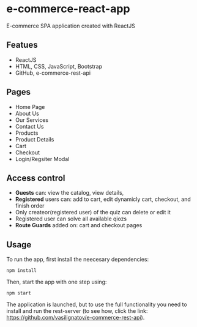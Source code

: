 # e-commerce-react-app

E-commerce SPA application created with ReactJS

## Featues
* ReactJS
* HTML, CSS, JavaScript, Bootstrap
* GitHub, e-commerce-rest-api

## Pages 
* Home Page
* About Us
* Our Services
* Contact Us
* Products 
* Product Details
* Cart
* Checkout
* Login/Regsiter Modal 


## Access control
* **Guests** can: view the catalog, view details, 
* **Registered** users can: add to cart, edit dynamicly cart, checkout, and finish order
* Only createor(registered user) of the quiz can delete or edit it
* Registered user can solve all available qiozs
* **Route Guards** added on: cart and checkout pages


## Usage

To run the app, first install the neecesary dependencies:

`npm install` 

Then, start the app with one step using:

`npm start`

The application is launched, but to use the full functionality you need to install and run the rest-server (to see how, click the link: https://github.com/vasilignatov/e-commerce-rest-api).